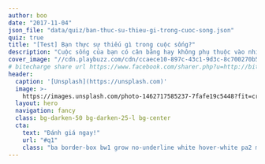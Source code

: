 ```yaml
---
author: boo
date: "2017-11-04"
json_file: "data/quiz/ban-thuc-su-thieu-gi-trong-cuoc-song.json"
quiz: true
title: "[Test] Bạn thực sự thiếu gì trong cuộc sống?"
description: "Cuộc sống của bạn có cân bằng hay không phụ thuộc vào nhiều khía cạnh khác nhau: sức khoẻ, vận động, tình cảm, sự nghiệp, thực hành tâm linh, sáng tạo v.v...Vì vậy, nếu bạn đang cảm thấy mất cân bằng mà không hiểu rõ nguyên ngân ở đâu, hãy làm bài trắc nghiệm này để hiểu rõ điều mình cần. Và nhận những giải pháp lành mạnh cho cuộc sống tươi mới hơn bạn nhé!"
cover_image: "//cdn.playbuzz.com/cdn/ccaece10-897c-43c1-9d3c-8c700270b54a/e4f3a549-629d-445c-81c7-241d2d73431e_560_420.jpg"
# bitecharge share url https://www.facebook.com/sharer.php?u=http://bitecharge.com/play/realbirth/h3
header:
  caption: '[Unsplash](https://unsplash.com)'
  image: >-
    https://images.unsplash.com/photo-1462717585237-7fafe19c5448?fit=crop&w=1600
  layout: hero
  navigation: fancy
  class: bg-darken-50 bg-darken-25-l bg-center
  cta:
    text: "Đánh giá ngay!"
    url: "#q1"
    class: "ba border-box bw1 grow no-underline white hover-white pa2 mt4 tracked ttu"
---
```

